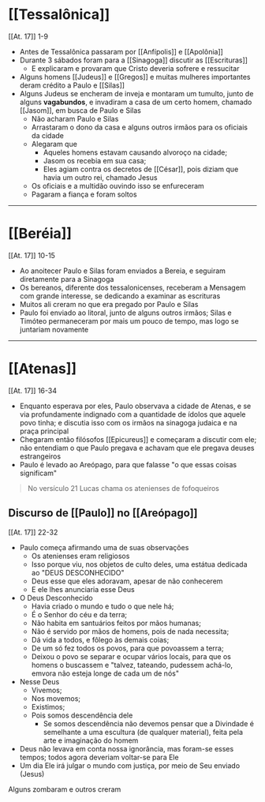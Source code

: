 # [[Tessalônica]]
[[At. 17]] 1-9
- Antes de Tessalônica passaram por [[Anfípolis]] e [[Apolônia]]
- Durante 3 sábados foram para a [[Sinagoga]] discutir as [[Escrituras]]
	- E explicaram e provaram que Cristo deveria sofrere e ressucitar
- Alguns homens [[Judeus]] e [[Gregos]] e muitas mulheres importantes deram crédito a Paulo e [[Silas]]
- Alguns Judeus se encheram de inveja e montaram um tumulto, junto de alguns **vagabundos**, e invadiram a casa de um certo homem, chamado [[Jasom]], em busca de Paulo e Silas
	- Não acharam Paulo e Silas
	- Arrastaram o dono da casa e alguns outros irmãos para os oficiais da cidade
	- Alegaram que
		- Aqueles homens estavam causando alvoroço na cidade;
		- Jasom os recebia em sua casa;
		- Eles agiam contra os decretos de [[César]], pois diziam que havia um outro rei, chamado Jesus
	- Os oficiais e a multidão ouvindo isso se enfureceram
	- Pagaram a fiança e foram soltos
---
# [[Beréia]]
[[At. 17]] 10-15
- Ao anoitecer Paulo e Silas foram enviados a Bereia, e seguiram diretamente para a Sinagoga
- Os bereanos, diferente dos tessalonicenses, receberam a Mensagem com grande interesse, se dedicando a examinar as escrituras
- Muitos ali creram no que era pregado por Paulo e Silas
- Paulo foi enviado ao litoral, junto de alguns outros irmãos; Silas e Timóteo permaneceram por mais um pouco de tempo, mas logo se juntariam novamente
---
# [[Atenas]]
[[At. 17]] 16-34
- Enquanto esperava por eles, Paulo observava a cidade de Atenas, e se via profundamente indignado com a quantidade de ídolos que aquele povo tinha; e discutia isso com os irmãos na sinagoga judaica e na praça principal
- Chegaram então filósofos [[Epicureus]] e começaram a discutir com ele; não entendiam o que Paulo pregava e achavam que ele pregava deuses estrangeiros
- Paulo é levado ao Areópago, para que falasse "o que essas coisas significam"
> No versículo 21 Lucas chama os atenienses de fofoqueiros

## Discurso de [[Paulo]] no [[Areópago]]
[[At. 17]] 22-32
- Paulo começa afirmando uma de suas observações
	- Os atenienses eram religiosos
	- Isso porque viu, nos objetos de culto deles, uma estátua dedicada ao "DEUS DESCONHECIDO"
	- Deus esse que eles adoravam, apesar de não conhecerem
	- E ele lhes anunciaria esse Deus
- O Deus Desconhecido
	- Havia criado o mundo e tudo o que nele há;
	- É o Senhor do céu e da terra;
	- Não habita em santuários feitos por mãos humanas;
	- Não é servido por mãos de homens, pois de nada necessita;
	- Dá vida a todos, e fôlego às demais coias;
	- De um só fez todos os povos, para que povoassem a terra;
	- Deixou o povo se separar e ocupar vários locais, para que os homens o buscassem e "talvez, tateando, pudessem achá-lo, emvora não esteja longe de cada um de nós"
- Nesse Deus
	- Vivemos;
	- Nos movemos;
	- Existimos;
	- Pois somos descendência dele
		- Se somos descendência não devemos pensar que a Divindade é semelhante a uma escultura (de qualquer material), feita pela arte e imaginação do homem
- Deus não levava em conta nossa ignorância, mas foram-se esses tempos; todos agora deveriam voltar-se para Ele
- Um dia Ele irá julgar o mundo com justiça, por meio de Seu enviado (Jesus)

Alguns zombaram e outros creram